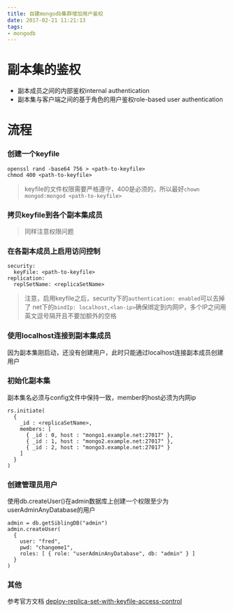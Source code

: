 ```yaml
---
title: 自建mongodb集群增加用户鉴权
date: 2017-02-21 11:21:13
tags:
- mongodb
---
```


# 副本集的鉴权
+ 副本成员之间的内部鉴权internal authentication
+ 副本集与客户端之间的基于角色的用户鉴权role-based user authentication

# 流程
### 创建一个keyfile
```shell
openssl rand -base64 756 > <path-to-keyfile>
chmod 400 <path-to-keyfile>
```
> keyfile的文件权限需要严格遵守，400是必须的，所以最好`chown mongod:mongod <path-to-keyfile>`

### 拷贝keyfile到各个副本集成员
> 同样注意权限问题

### 在各副本成员上启用访问控制
```
security:
  keyFile: <path-to-keyfile>
replication:
  replSetName: <replicaSetName>
```
> 注意，启用keyfile之后，security下的`authentication: enabled`可以去掉了
> net下的`bindIp: localhost,<lan-ip>`确保绑定到内网IP，多个IP之间用英文逗号隔开且不要加额外的空格

### 使用localhost连接到副本集成员
因为副本集刚启动，还没有创建用户，此时只能通过localhost连接副本成员创建用户

### 初始化副本集
副本集名必须与config文件中保持一致，member的host必须为内网ip
```
rs.initiate(
  {
    _id : <replicaSetName>,
    members: [
      { _id : 0, host : "mongo1.example.net:27017" },
      { _id : 1, host : "mongo2.example.net:27017" },
      { _id : 2, host : "mongo3.example.net:27017" }
    ]
  }
)
```

### 创建管理员用户
使用db.createUser()在admin数据库上创建一个权限至少为userAdminAnyDatabase的用户
```
admin = db.getSiblingDB("admin")
admin.createUser(
  {
    user: "fred",
    pwd: "changeme1",
    roles: [ { role: "userAdminAnyDatabase", db: "admin" } ]
  }
)
```

### 其他
参考官方文档 [deploy-replica-set-with-keyfile-access-control](https://docs.mongodb.com/manual/tutorial/deploy-replica-set-with-keyfile-access-control/)